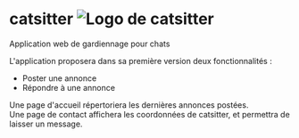 # catsitter ![Logo de catsitter](https://zupimages.net/up/20/07/yj9a.png)
Application web de gardiennage pour chats

L'application proposera dans sa première version deux fonctionnalités :
  - Poster une annonce
  - Répondre à une annonce
  
Une page d'accueil répertoriera les dernières annonces postées.<br />
Une page de contact affichera les coordonnées de catsitter, et permettra de laisser un message.
